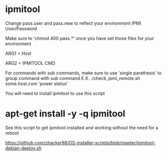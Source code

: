 # ipmitool

Change pass.user and pass.new to reflect your environment IPMI User/Password 

Make sure to 'chmod 400 pass.*' once you have set those files for your environment

ARG1 = Host

ARG2 = IPMITOOL CMD

For commands with sub commands, make sure to use 'single parathesis' to group command with sub command
E.X. ./check_ipmi_remote.sh some.host.com 'power status'



You will need to install ipmitool to use this script

# apt-get install -y -q ipmitool

See this script to get ipmitool installed and working without the need for a reboot

https://github.com/zhacker98/OS-installer-scripts/blob/master/ipmitool-debian-deploy.sh
